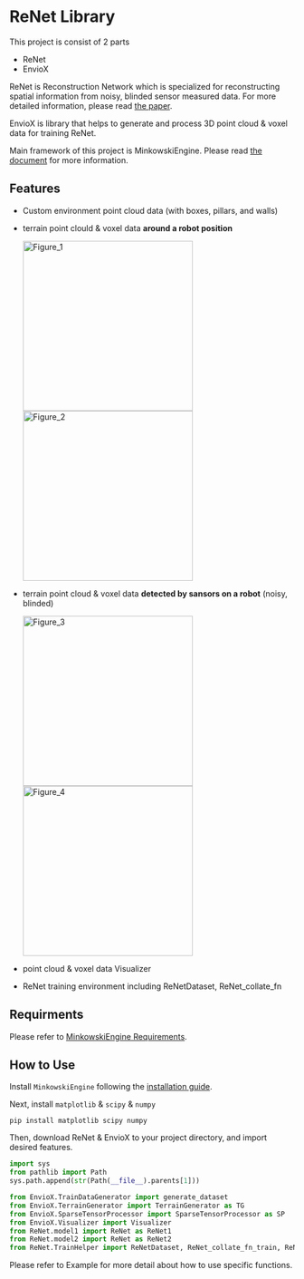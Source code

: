 # ReNet Library

This project is consist of 2 parts
- ReNet
- EnvioX

ReNet is Reconstruction Network which is specialized for reconstructing spatial information from noisy, blinded sensor measured data. For more detailed information, please read [the paper](https://arxiv.org/abs/2206.08077).

EnvioX is library that helps to generate and process 3D point cloud & voxel data for training ReNet.

Main framework of this project is MinkowskiEngine. Please read [the document](https://nvidia.github.io/MinkowskiEngine/) for more information.

Features
-
- Custom environment point cloud data (with boxes, pillars, and walls)

- terrain point clould & voxel data **around a robot position**

    <img width="300" alt="Figure_1" src="https://github.com/user-attachments/assets/6038ae1b-c14e-4307-9261-aa9f03c59ab9"> <img width="300" alt="Figure_2" src="https://github.com/user-attachments/assets/72990891-9838-4e24-9c3b-a00e95766476">

- terrain point cloud & voxel data **detected by sansors on a robot** (noisy, blinded)

  <img width="300" alt="Figure_3" src="https://github.com/user-attachments/assets/1f20e9a5-6d32-4d13-a8d4-d04f4beb172f"> <img width="300" alt="Figure_4" src="https://github.com/user-attachments/assets/9ad30a11-eb5e-43d7-8724-370dc0159ce3">

- point cloud & voxel data Visualizer

- ReNet training environment including ReNetDataset, ReNet_collate_fn

Requirments
-
Please refer to [MinkowskiEngine Requirements](https://github.com/NVIDIA/MinkowskiEngine/blob/master/README.md#requirements).


How to Use
-
Install `MinkowskiEngine` following the [installation guide](https://github.com/NVIDIA/MinkowskiEngine/blob/master/README.md#installation). 

Next, install `matplotlib` & `scipy` & `numpy`

```
pip install matplotlib scipy numpy
```

Then, download ReNet & EnvioX to your project directory, and import desired features.
```python
import sys
from pathlib import Path
sys.path.append(str(Path(__file__).parents[1]))

from EnvioX.TrainDataGenerator import generate_dataset
from EnvioX.TerrainGenerator import TerrainGenerator as TG
from EnvioX.SparseTensorProcessor import SparseTensorProcessor as SP
from EnvioX.Visualizer import Visualizer
from ReNet.model1 import ReNet as ReNet1
from ReNet.model2 import ReNet as ReNet2
from ReNet.TrainHelper import ReNetDataset, ReNet_collate_fn_train, ReNet_train

```

Please refer to Example for more detail about how to use specific functions.

